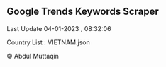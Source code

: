 

## Google Trends Keywords Scraper 
 
Last Update 04-01-2023 , 08:32:06

Country List :
VIETNAM.json



© Abdul Muttaqin 
